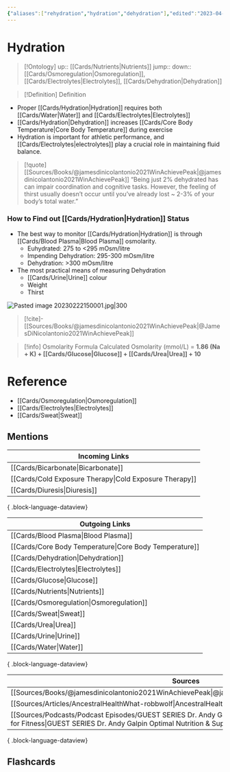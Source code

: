 ```yaml
---
{"aliases":["rehydration","hydration","dehydration"],"edited":"2023-04-06 Thu","date created":"2023-02-21 Tue","dg-publish":true,"permalink":"/cards/hydration/","dgPassFrontmatter":true}
---
```


# Hydration

> [!Ontology]
> up:: [[Cards/Nutrients\|Nutrients]]
> jump::
> down:: [[Cards/Osmoregulation\|Osmoregulation]], [[Cards/Electrolytes\|Electrolytes]], [[Cards/Dehydration\|Dehydration]]

> [!Definition] Definition

- Proper [[Cards/Hydration\|Hydration]] requires both [[Cards/Water\|Water]] and [[Cards/Electrolytes\|Electrolytes]]
- [[Cards/Hydration\|Dehydration]] increases [[Cards/Core Body Temperature\|Core Body Temperature]] during exercise
- Hydration is important for athletic performance, and [[Cards/Electrolytes\|electrolytes]] play a crucial role in maintaining fluid balance.

> [!quote] [[Sources/Books/@jamesdinicolantonio2021WinAchievePeak\|@jamesdinicolantonio2021WinAchievePeak]]
> “Being just 2% dehydrated has can impair coordination and cognitive tasks. However,  the  feeling  of thirst usually doesn’t occur until you’ve already lost ~ 2-3% of your body’s total  water.”

### How to Find out [[Cards/Hydration\|Hydration]] Status

- The best way to monitor [[Cards/Hydration\|Hydration]] is through [[Cards/Blood Plasma\|Blood Plasma]] osmolarity.
	- Euhydrated: 275 to <295 mOsm/litre
	- Impending Dehydration: 295-300 mOsm/litre
	- Dehydration: >300 mOsm/litre
- The most practical means of measuring Dehydration
	- [[Cards/Urine\|Urine]] colour
	- Weight
	- Thirst

![Pasted image 20230222150001.jpg|300](/img/user/Extras/Images/Pasted%20image%2020230222150001.jpg)

> [!cite]-
> [[Sources/Books/@jamesdinicolantonio2021WinAchievePeak\|@JamesDiNicolantonio2021WinAchievePeak]]

> [!info] Osmolarity Formula
> Calculated Osmolarity (mmol/L) = **1.86 (Na + K) + [[Cards/Glucose\|Glucose]] + [[Cards/Urea\|Urea]] + 10**

# Reference

- [[Cards/Osmoregulation\|Osmoregulation]]
- [[Cards/Electrolytes\|Electrolytes]]
- [[Cards/Sweat\|Sweat]]

## Mentions

| Incoming Links                                            |
| --------------------------------------------------------- |
| [[Cards/Bicarbonate\|Bicarbonate]]                     |
| [[Cards/Cold Exposure Therapy\|Cold Exposure Therapy]] |
| [[Cards/Diuresis\|Diuresis]]                           |

{ .block-language-dataview}

| Outgoing Links                                            |
| --------------------------------------------------------- |
| [[Cards/Blood Plasma\|Blood Plasma]]                   |
| [[Cards/Core Body Temperature\|Core Body Temperature]] |
| [[Cards/Dehydration\|Dehydration]]                     |
| [[Cards/Electrolytes\|Electrolytes]]                   |
| [[Cards/Glucose\|Glucose]]                             |
| [[Cards/Nutrients\|Nutrients]]                         |
| [[Cards/Osmoregulation\|Osmoregulation]]               |
| [[Cards/Sweat\|Sweat]]                                 |
| [[Cards/Urea\|Urea]]                                   |
| [[Cards/Urine\|Urine]]                                 |
| [[Cards/Water\|Water]]                                 |

{ .block-language-dataview}

| Sources                                                                                                                                                                                             |
| --------------------------------------------------------------------------------------------------------------------------------------------------------------------------------------------------- |
| [[Sources/Books/@jamesdinicolantonio2021WinAchievePeak\|@jamesdinicolantonio2021WinAchievePeak]]                                                                                                 |
| [[Sources/Articles/AncestralHealthWhat-robbwolf\|AncestralHealthWhat-robbwolf]]                                                                                                                  |
| [[Sources/Podcasts/Podcast Episodes/GUEST SERIES Dr. Andy Galpin Optimal Nutrition & Supplementation for Fitness\|GUEST SERIES Dr. Andy Galpin Optimal Nutrition & Supplementation for Fitness]] |

{ .block-language-dataview}

## Flashcards